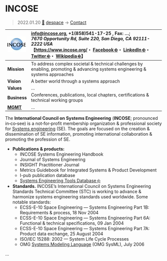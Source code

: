 # INCOSE
> 2022.01.20 [🚀](../../index/index.md) [despace](../index.md) → [Contact](../contact.md)

|[![](../f/contact/i/incose_logo1_thumb.webp)](../f/contact/i/incose_logo1.svg)|<info@incose.org>, +1(858)541-17-25 , Fax: …;<br> *7670 Opportunity Rd, Suite 220, San Diego, CA 92111-2222  USA*<br> 【<https://www.incose.org/>・ [Facebook ⎆](https://www.facebook.com/INCOSE/)・ [LinkedIn ⎆](https://www.linkedin.com/company/incose)・ [Twitter ⎆](https://twitter.com/incose_org)・ [Wikipedia ⎆](https://en.wikipedia.org/wiki/International_Council_on_Systems_Engineering)】|
|:-|:-|
|**Mission**|To address complex societal & technical challenges by enabling, promoting & advancing systems engineering & systems approaches|
|**Vision**|A better world through a systems approach|
|**Values**|…|
|**Business**|Conferences, publications, local chapters, certifications & technical working groups|
|**[MGMT](../mgmt.md)**|…|

The **International Council on Systems Engineering** (**INCOSE**; pronounced in‑co‑see) is a not‑for‑profit membership organization & professional society for [Systems engineering](../se.md) (SE). The goals are focused on the creation & dissemination of SE information, promoting international collaboration & promoting the profession of SE.

   - **Publications & products:**
      - INCOSE Systems Engineering Handbook
      - Journal of Systems Engineering
      - INSIGHT Practitioner Journal
      - Metrics Guidebook for Integrated Systems & Product Development
      - I-pub publication database
      - [Systems Engineering Tools Database ⎆](https://www.systemsengineeringtools.com/)
   - **Standards.** INCOSE’s International Council on Systems Engineering Standards Technical Committee (STC) is working to advance & harmonize systems engineering standards used worldwide. Some notable standards:
      - ECSS-E-10 Space Engineering — Systems Engineering Part 1B: Requirements & process, 18 Nov 2004
      - ECSS-E-10 Space Engineering — Systems Engineering Part 6A: Functional & technical specifications, 09 Jan 2004
      - ECSS-E-10 Space Engineering — Systems Engineering Part 7A: Product data exchange, 25 August 2004
      - ISO/IEC 15288: 2002 — System Life Cycle Processes
      - OMG [Systems Modeling Language](../sysml.md) (OMG SysML), July 2006

<p style="page-break-after:always"> </p>

…
